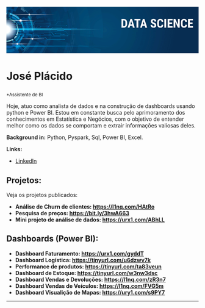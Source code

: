 
<p align="center">
  <img src="banner.png" >
</p>

# José Plácido
<sub>*Assistente de BI</sub>

Hoje, atuo como analista de dados e na construção de dashboards usando python e Power BI. Estou em constante busca pelo aprimoramento dos conhecimentos em Estatística e Negócios, com o objetivo de entender melhor como os dados se comportam e extrair informações valiosas deles.

**Background in:** Python, Pyspark, Sql, Power BI, Excel.

**Links:**
* [LinkedIn](https://www.linkedin.com/in/jos%C3%A9-vasconcelos-9677a5171/)


## Projetos:
Veja os projetos publicados:

* **Análise de Churn de clientes: https://l1nq.com/HAtRo** 
* **Pesquisa de preços: https://bit.ly/3hwA663** 
* **Mini projeto de análise de dados: https://urx1.com/ABhLL**

## Dashboards (Power BI):

* **Dashboard Faturamento: https://urx1.com/gyddT** 
* **Dashboard Logística: https://tinyurl.com/u6dzwv7k** 
* **Performance de produtos: https://tinyurl.com/ta83veun** 
* **Dashboard de Estoque: https://tinyurl.com/w3nw3dsc** 
* **Dashboard Vendas e Devoluções: https://l1nq.com/zR3n7**
* **Dashboard Vendas de Veículos: https://l1nq.com/FVG5m**
* **Dashboard Visualição de Mapas: https://ury1.com/s9PY7** 


---






